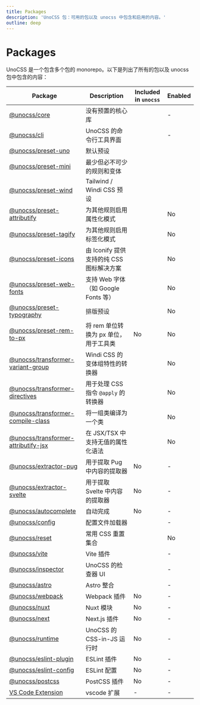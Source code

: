 ```yaml
---
title: Packages
description: 'UnoCSS 包：可用的包以及 unocss 中包含和启用的内容。'
outline: deep
---
```


# Packages

UnoCSS 是一个包含多个包的 monorepo。以下是列出了所有的包以及 unocss 包中包含的内容：

| Package                                                              | Description                              | Included in `unocss`                                                                                   | Enabled                                                                                                |
| -------------------------------------------------------------------- | ---------------------------------------- | ------------------------------------------------------------------------------------------------------ | ------------------------------------------------------------------------------------------------------ |
| [@unocss/core](/tools/core)                                          | 没有预置的核心库                         | <span class="block i-carbon:checkbox-checked-filled text-green-600 dark:text-green-400 w-2em h-2em" /> | -                                                                                                      |
| [@unocss/cli](/integrations/cli)                                     | UnoCSS 的命令行工具界面                  | <span class="block i-carbon:checkbox-checked-filled text-green-600 dark:text-green-400 w-2em h-2em" /> | -                                                                                                      |
| [@unocss/preset-uno](/presets/uno)                                   | 默认预设                                 | <span class="block i-carbon:checkbox-checked-filled text-green-600 dark:text-green-400 w-2em h-2em" /> | <span class="block i-carbon:checkbox-checked-filled text-green-600 dark:text-green-400 w-2em h-2em" /> |
| [@unocss/preset-mini](/presets/mini)                                 | 最少但必不可少的规则和变体               | <span class="block i-carbon:checkbox-checked-filled text-green-600 dark:text-green-400 w-2em h-2em" /> | <span class="block i-carbon:checkbox-checked-filled text-green-600 dark:text-green-400 w-2em h-2em" /> |
| [@unocss/preset-wind](/presets/wind)                                 | Tailwind / Windi CSS 预设                | <span class="block i-carbon:checkbox-checked-filled text-green-600 dark:text-green-400 w-2em h-2em" /> | <span class="block i-carbon:checkbox-checked-filled text-green-600 dark:text-green-400 w-2em h-2em" /> |
| [@unocss/preset-attributify](/presets/attributify)                   | 为其他规则启用属性化模式                 | <span class="block i-carbon:checkbox-checked-filled text-green-600 dark:text-green-400 w-2em h-2em" /> | No                                                                                                     |
| [@unocss/preset-tagify](/presets/tagify)                             | 为其他规则启用标签化模式                 | <span class="block i-carbon:checkbox-checked-filled text-green-600 dark:text-green-400 w-2em h-2em" /> | No                                                                                                     |
| [@unocss/preset-icons](/presets/icons)                               | 由 Iconify 提供支持的纯 CSS 图标解决方案 | <span class="block i-carbon:checkbox-checked-filled text-green-600 dark:text-green-400 w-2em h-2em" /> | No                                                                                                     |
| [@unocss/preset-web-fonts](/presets/web-fonts)                       | 支持 Web 字体（如 Google Fonts 等）      | <span class="block i-carbon:checkbox-checked-filled text-green-600 dark:text-green-400 w-2em h-2em" /> | No                                                                                                     |
| [@unocss/preset-typography](/presets/typography)                     | 排版预设                                 | <span class="block i-carbon:checkbox-checked-filled text-green-600 dark:text-green-400 w-2em h-2em" /> | No                                                                                                     |
| [@unocss/preset-rem-to-px](/presets/rem-to-px)                       | 将 rem 单位转换为 px 单位，用于工具类    | No                                                                                                     | No                                                                                                     |
| [@unocss/transformer-variant-group](/transformers/variant-group)     | Windi CSS 的变体组特性的转换器           | <span class="block i-carbon:checkbox-checked-filled text-green-600 dark:text-green-400 w-2em h-2em" /> | No                                                                                                     |
| [@unocss/transformer-directives](/transformers/directives)           | 用于处理 CSS 指令 `@apply` 的转换器      | <span class="block i-carbon:checkbox-checked-filled text-green-600 dark:text-green-400 w-2em h-2em" /> | No                                                                                                     |
| [@unocss/transformer-compile-class](/transformers/compile-class)     | 将一组类编译为一个类                     | <span class="block i-carbon:checkbox-checked-filled text-green-600 dark:text-green-400 w-2em h-2em" /> | No                                                                                                     |
| [@unocss/transformer-attributify-jsx](/transformers/attributify-jsx) | 在 JSX/TSX 中支持无值的属性化语法        | <span class="block i-carbon:checkbox-checked-filled text-green-600 dark:text-green-400 w-2em h-2em" /> | No                                                                                                     |
| [@unocss/extractor-pug](/extractors/pug)                             | 用于提取 Pug 中内容的提取器              | No                                                                                                     | -                                                                                                      |
| [@unocss/extractor-svelte](/extractors/svelte)                       | 用于提取 Svelte 中内容的提取器           | No                                                                                                     | -                                                                                                      |
| [@unocss/autocomplete](/tools/autocomplete)                          | 自动完成                                 | No                                                                                                     | -                                                                                                      |
| [@unocss/config](/guide/config-file)                                 | 配置文件加载器                           | <span class="block i-carbon:checkbox-checked-filled text-green-600 dark:text-green-400 w-2em h-2em" /> | -                                                                                                      |
| [@unocss/reset](/guide/style-reset)                                  | 常用 CSS 重置集合                        | <span class="block i-carbon:checkbox-checked-filled text-green-600 dark:text-green-400 w-2em h-2em" /> | No                                                                                                     |
| [@unocss/vite](/integrations/vite)                                   | Vite 插件                                | <span class="block i-carbon:checkbox-checked-filled text-green-600 dark:text-green-400 w-2em h-2em" /> | -                                                                                                      |
| [@unocss/inspector](/tools/inspector)                                | UnoCSS 的检查器 UI                       | <span class="block i-carbon:checkbox-checked-filled text-green-600 dark:text-green-400 w-2em h-2em" /> | -                                                                                                      |
| [@unocss/astro](/integrations/astro)                                 | Astro 整合                               | <span class="block i-carbon:checkbox-checked-filled text-green-600 dark:text-green-400 w-2em h-2em" /> | -                                                                                                      |
| [@unocss/webpack](/integrations/webpack)                             | Webpack 插件                             | No                                                                                                     | -                                                                                                      |
| [@unocss/nuxt](/integrations/nuxt)                                   | Nuxt 模块                                | No                                                                                                     | -                                                                                                      |
| [@unocss/next](/integrations/next)                                   | Next.js 插件                             | No                                                                                                     | -                                                                                                      |
| [@unocss/runtime](/integrations/runtime)                             | UnoCSS 的 CSS-in-JS 运行时               | No                                                                                                     | -                                                                                                      |
| [@unocss/eslint-plugin](/integrations/eslint)                        | ESLint 插件                              | No                                                                                                     | -                                                                                                      |
| [@unocss/eslint-config](/integrations/eslint)                        | ESLint 配置                              | No                                                                                                     | -                                                                                                      |
| [@unocss/postcss](/integrations/postcss)                             | PostCSS 插件                             | No                                                                                                     | -                                                                                                      |
| [VS Code Extension](/integrations/vscode)                            | vscode 扩展                              | -                                                                                                      | -                                                                                                      |
